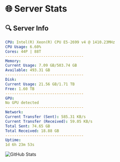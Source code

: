# 🌐 Server Stats
## 🔍 Server Info
```yaml
CPU: Intel(R) Xeon(R) CPU E5-2699 v4 @ 1410.23MHz
CPU Usage: 6.60%
Cores: 44P | 88T
-----------------------------------
Memory:
Current Usage: 7.09 GB/503.74 GB
Available: 493.31 GB
-----------------------------------
Disk:
Current Usage: 21.56 GB/1.71 TB
Free: 1.60 TB
-----------------------------------
GPU:
No GPU detected
-----------------------------------
Network:
Current Transfer (Sent): 585.31 KB/s
Current Transfer (Received): 59.05 KB/s
Total Sent: 74.65 GB
Total Received: 18.88 GB
-----------------------------------
Uptime:
1d 6h 23m 53s
```
![GitHub Stats](https://img.shields.io/badge/Updated-2025-04-20_23:32:41-blue)